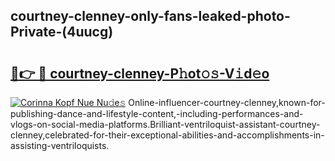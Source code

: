 ## courtney-clenney-only-fans​-leaked-photo​-Private-(4uucg)


# <h2><a href="https://mediaupload.pro?title=courtney-clenney&ref=git">🔗👉 🔴 courtney-clenney-P𝚑ot𝚘𝚜-V𝚒d𝚎o</a></h2>

[![Corinna Kopf Nue Nu𝚍e𝚜](https://i.imgur.com/0qMVB7G.gif)](https://mediaupload.pro?title=courtney-clenney&ref=git)
Online-influencer-courtney-clenney,known-for-publishing-dance-and-lifestyle-content,-including-performances-and-vlogs-on-social-media-platforms.Brilliant-ventriloquist-assistant-courtney-clenney,celebrated-for-their-exceptional-abilities-and-accomplishments-in-assisting-ventriloquists.  